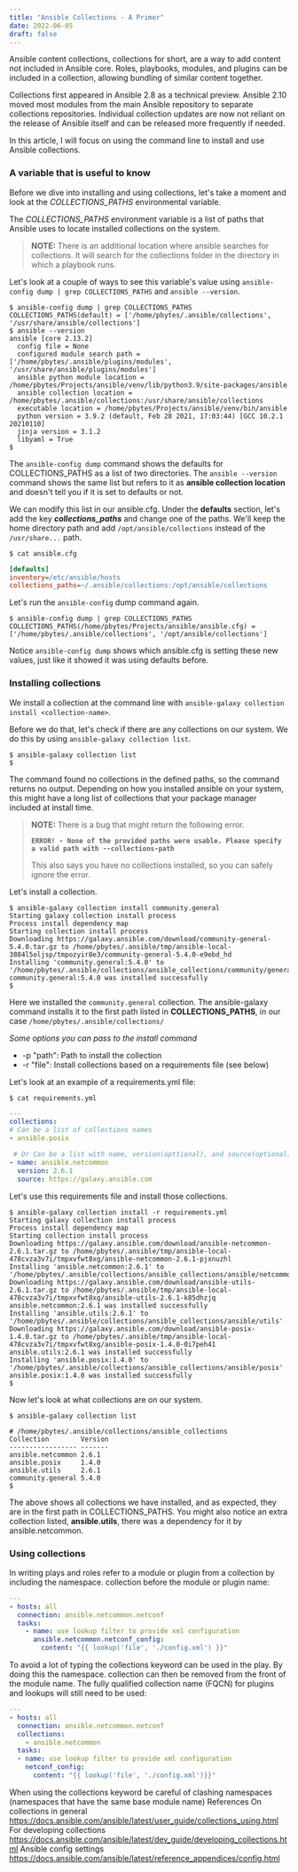 ```yaml
---
title: "Ansible Collections - A Primer"
date: 2022-06-05
draft: false
---
```


Ansible content collections, collections for short, are a way to add content not included in Ansible core. Roles, playbooks, modules, and plugins can be included in a collection, allowing bundling of similar content together. 

Collections first appeared in Ansible 2.8 as a technical preview. Ansible 2.10 moved most modules from the main Ansible repository to separate collections repositories. Individual collection updates are now not reliant on the release of Ansible itself and can be released more frequently if needed. 

In this article, I will focus on using the command line to install and use Ansible collections.

### A variable that is useful to know

Before we dive into installing and using collections, let's take a moment and look at the _COLLECTIONS_PATHS_ environmental variable.

The _COLLECTIONS_PATHS_ environment variable is a list of paths that Ansible uses to locate installed collections on the system.

> **NOTE:** There is an additional location where ansible searches for collections. It will search for the collections folder in the directory in which a playbook runs.

Let's look at a couple of ways to see this variable's value using `ansible-config dump | grep COLLECTIONS_PATHS` and `ansible --version`.

```bashsession {linenos=false,hl_lines=[2, 8]}
$ ansible-config dump | grep COLLECTIONS_PATHS
COLLECTIONS_PATHS(default) = ['/home/pbytes/.ansible/collections', '/usr/share/ansible/collections']
$ ansible --version
ansible [core 2.13.2]
  config file = None
  configured module search path = ['/home/pbytes/.ansible/plugins/modules', '/usr/share/ansible/plugins/modules']
  ansible python module location = /home/pbytes/Projects/ansible/venv/lib/python3.9/site-packages/ansible
  ansible collection location = /home/pbytes/.ansible/collections:/usr/share/ansible/collections
  executable location = /home/pbytes/Projects/ansible/venv/bin/ansible
  python version = 3.9.2 (default, Feb 28 2021, 17:03:44) [GCC 10.2.1 20210110]
  jinja version = 3.1.2
  libyaml = True
$
```

The `ansible-config dump` command shows the defaults for COLLECTIONS_PATHS as a list of two directories.
The `ansible --version` command shows the same list but refers to it as **ansible collection location** and doesn't tell you if it is set to defaults or not.

We can modify this list in our ansible.cfg. Under the **defaults** section, let's add the key **_collections_paths_** and change one of the paths. 
We'll keep the home directory path and add `/opt/ansible/collections` instead of the `/usr/share...` path.

```bashsession
$ cat ansible.cfg
```
```ini
[defaults]
inventory=/etc/ansible/hosts
collections_paths=~/.ansible/collections:/opt/ansible/collections
```

Let's run the `ansible-config` dump command again.

```bashsession {linenos=false,hl_lines=[4]}
$ ansible-config dump | grep COLLECTIONS_PATHS
COLLECTIONS_PATHS(/home/pbytes/Projects/ansible/ansible.cfg) = ['/home/pbytes/.ansible/collections', '/opt/ansible/collections']
```

Notice `ansible-config dump` shows which ansible.cfg is setting these new values, just like it showed it was using defaults before.

### Installing collections
We install a collection at the command line with `ansible-galaxy collection install <collection-name>`.

Before we do that, let's check if there are any collections on our system. We do this by using `ansible-galaxy collection list`.

```bashsession
$ ansible-galaxy collection list
$
```

The command found no collections in the defined paths, so the command returns no output. 
Depending on how you installed ansible on your system, this might have a long list of collections that your package manager included at install time.

>**NOTE:** There is a bug that might return the following error.
>
>**`ERROR! - None of the provided paths were usable. Please specify a valid path with --collections-path`**
>
>This also says you have no collections installed, so you can safely ignore the error.

Let's install a collection.

```bashsession
$ ansible-galaxy collection install community.general
Starting galaxy collection install process
Process install dependency map
Starting collection install process
Downloading https://galaxy.ansible.com/download/community-general-5.4.0.tar.gz to /home/pbytes/.ansible/tmp/ansible-local-3884l5oljsp/tmpozyir8e3/community-general-5.4.0-e9ebd_hd
Installing 'community.general:5.4.0' to '/home/pbytes/.ansible/collections/ansible_collections/community/general'
community.general:5.4.0 was installed successfully
$
```

Here we installed the `community.general` collection. 
The ansible-galaxy command installs it to the first path listed in **COLLECTIONS_PATHS**, in our case `/home/pbytes/.ansible/collections/`

*Some options you can pass to the install command*  

- -p "path": Path to install the collection
- -r "file": Install collections based on a requirements file (see below) 


Let's look at an example of a requirements.yml file:

```bashsession
$ cat requirements.yml 
```

```yaml
---
collections: 
# Can be a list of collections names
- ansible.posix

 # Or Can be a list with name, version(opttional), and source(optional)
- name: ansible.netcommon
  version: 2.6.1
  source: https://galaxy.ansible.com
```
Let's use this requirements file and install those collections.

```bashsession
$ ansible-galaxy collection install -r requirements.yml
Starting galaxy collection install process
Process install dependency map
Starting collection install process
Downloading https://galaxy.ansible.com/download/ansible-netcommon-2.6.1.tar.gz to /home/pbytes/.ansible/tmp/ansible-local-478cvza3v7i/tmpxvfwt8xg/ansible-netcommon-2.6.1-pjxnuzhl
Installing 'ansible.netcommon:2.6.1' to '/home/pbytes/.ansible/collections/ansible_collections/ansible/netcommon'
Downloading https://galaxy.ansible.com/download/ansible-utils-2.6.1.tar.gz to /home/pbytes/.ansible/tmp/ansible-local-478cvza3v7i/tmpxvfwt8xg/ansible-utils-2.6.1-k85dhzjq
ansible.netcommon:2.6.1 was installed successfully
Installing 'ansible.utils:2.6.1' to '/home/pbytes/.ansible/collections/ansible_collections/ansible/utils'
Downloading https://galaxy.ansible.com/download/ansible-posix-1.4.0.tar.gz to /home/pbytes/.ansible/tmp/ansible-local-478cvza3v7i/tmpxvfwt8xg/ansible-posix-1.4.0-0i7peh41
ansible.utils:2.6.1 was installed successfully
Installing 'ansible.posix:1.4.0' to '/home/pbytes/.ansible/collections/ansible_collections/ansible/posix'
ansible.posix:1.4.0 was installed successfully
$
```

Now let's look at what collections are on our system.

```
$ ansible-galaxy collection list

# /home/pbytes/.ansible/collections/ansible_collections
Collection        Version
----------------- -------
ansible.netcommon 2.6.1
ansible.posix     1.4.0
ansible.utils     2.6.1
community.general 5.4.0
$
```

The above shows all collections we have installed, and as expected, they are in the first path in COLLECTIONS_PATHS.
You might also notice an extra collection listed, **ansible.utils**, there was a dependency for it by ansible.netcommon.

### Using collections
In writing plays and roles refer to a module or plugin from a collection by including the namespace.
collection before the module or plugin name:

```yaml
---
- hosts: all
  connection: ansible.netcommon.netconf
  tasks:
    - name: use lookup filter to provide xml configuration
      ansible.netcommon.netconf_config:
        content: "{{ lookup('file', './config.xml') }}"
```

To avoid a lot of typing the collections keyword can be used in the play. By doing this the namespace.
collection can then be removed from the front of the module name. The fully qualified collection
name (FQCN) for plugins and lookups will still need to be used:

```yaml
---
- hosts: all
  connection: ansible.netcommon.netconf
  collections:
    - ansible.netcommon
  tasks:
  - name: use lookup filter to provide xml configuration
    netconf_config:
      content: "{{ lookup('file', './config.xml')}}"
```

When using the collections keyword be careful of clashing namespaces (namespaces that have the
same base module name)
References
On collections in general
https://docs.ansible.com/ansible/latest/user_guide/collections_using.html
For developing collections
https://docs.ansible.com/ansible/latest/dev_guide/developing_collections.html
Ansible config settings
https://docs.ansible.com/ansible/latest/reference_appendices/config.html
